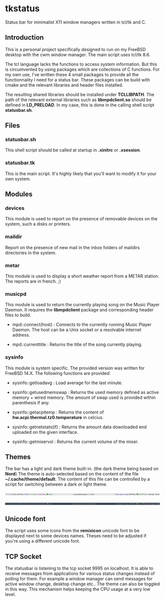 # tkstatus
Status bar for minimalist X11 window managers written in tcl/tk and C.

## Introduction
This is a personal project specifically designed to run on my FreeBSD desktop with the cwm window manager. The main script uses tcl/tk 8.6.

The tcl language lacks the functions to access system information. But this is circumvented by using packages which are collections of C functions.
For my own use, I've written these 4 small packages to provide all the functionnality I need for a status bar. These packages can be build with cmake and the relevant libraries and header files installed.

The resulting shared libraries should be installed under **TCLLIBPATH**. The path of the relevant external libraries such as __libmpdclient.so__ should be defined in **LD_PRELOAD**. In my case, this is done in the calling shell script __statusbar.sh__.

## Files
### statusbar.sh
This shell script should be called at startup in __.xinitrc__ or __.xsession__.

### statusbar.tk
This is the main script. It's highly likely that you'll want to modify it for your own system.

## Modules
### devices
This module is used to report on the presence of removable devices on the system, such a disks or printers.

### maildir 
Report on the presence of new mail in the inbox folders of maildirs directories in the system.

### metar
This module is used to display a short weather report from a METAR station. The reports are in french. ;)

### musicpd
This module is used to return the currently playing song on the Music Player Daemon. It requires the __libmpdclient__ package and corresponding header files to build.

* mpd::connect(host) :
Connects to the currently running Music Player Daemon. The host can be a Unix socket or a resolvable internet address.

* mpd::currenttitle :
Returns the title of the song currently playing.

### sysinfo
This module is system specific. The provided version was written for FreeBSD 14.X.
The following functions are provided:

* sysinfo::getloadavg :
Load average for the last minute.

* sysinfo::getusedmemswap :
Returns the used memory defined as active memory + wired memory. The amount of swap used is provided within parenthesis if any.

* sysinfo::getacpitemp :
Returns the content of __hw.acpi.thermal.tz0.temperature__ in celcius.

* sysinfo::getnetstats(if) :
Returns the amount data downloaded end uploaded on the given interface.

* sysinfo::getmixervol :
Returns the current volume of the mixer.
 
## Themes

The bar has a light and dark theme built-in. (the dark theme being based on **Nord**)
The theme is auto-selected based on the content of the file __~/.cache/theme/default__. The content of this file can be controlled by a script for switching between a dark or light theme.

![Light theme](png/statusbar-light.png)

![Dark theme](png/statusbar-dark.png)

## Unicode font

The script uses some icons from the __remixicon__ unicode font to be displayed next to some devices names. Theses need to be adjusted if you're using a different unicode font.

## TCP Socket

The statusbar is listening to the tcp socket 9995 on localhost. It is able to receive messages from applications for various status changes instead of polling for them. For example a window manager can send messages for active window change, desktop change etc.. The theme can also be toggled in this way. This mechanism helps keeping the CPU usage at a very low level.

